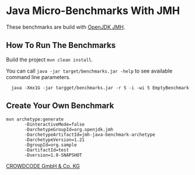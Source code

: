 # Java Micro-Benchmarks With JMH

These benchmarks are build with [OpenJDK JMH](https://openjdk.java.net/projects/code-tools/jmh/).

## How To Run The Benchmarks

Build the project `mvn clean install`.
 
You can call `java -jar target/benchmarks.jar -help` to see available command line parameters.

```
  java -Xmx1G -jar targget/benchmarks.jar -r 5 -i -wi 5 EmptyBenchmark
```

## Create Your Own Benchmark

```
mvn archetype:generate           
       -DinteractiveMode=false           
       -DarchetypeGroupId=org.openjdk.jmh          
       -DarchetypeArtifactId=jmh-java-benchmark-archetype
       -DarchetypeVersion=1.21           
       -DgroupId=org.sample           
       -DartifactId=test           
       -Dversion=1.0-SNAPSHOT
```

[CROWDCODE GmbH & Co. KG](https://www.crowdcode.io)
